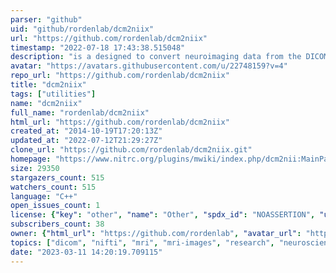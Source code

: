 ```yaml
---
parser: "github"
uid: "github/rordenlab/dcm2niix"
url: "https://github.com/rordenlab/dcm2niix"
timestamp: "2022-07-18 17:43:38.515048"
description: "is a designed to convert neuroimaging data from the DICOM format to the NIfTI format."
avatar: "https://avatars.githubusercontent.com/u/22748159?v=4"
repo_url: "https://github.com/rordenlab/dcm2niix"
title: "dcm2niix"
tags: ["utilities"]
name: "dcm2niix"
full_name: "rordenlab/dcm2niix"
html_url: "https://github.com/rordenlab/dcm2niix"
created_at: "2014-10-19T17:20:13Z"
updated_at: "2022-07-12T21:29:27Z"
clone_url: "https://github.com/rordenlab/dcm2niix.git"
homepage: "https://www.nitrc.org/plugins/mwiki/index.php/dcm2nii:MainPage"
size: 29350
stargazers_count: 515
watchers_count: 515
language: "C++"
open_issues_count: 1
license: {"key": "other", "name": "Other", "spdx_id": "NOASSERTION", "url": null, "node_id": "MDc6TGljZW5zZTA="}
subscribers_count: 38
owner: {"html_url": "https://github.com/rordenlab", "avatar_url": "https://avatars.githubusercontent.com/u/22748159?v=4", "login": "rordenlab", "type": "Organization"}
topics: ["dicom", "nifti", "mri", "mri-images", "research", "neuroscience", "neuroimaging", "jpeg-image", "jpeg", "dicom-images", "dcm", "nii", "gz", "nitrc", "dcm2niix", "mricrogl", "bids-format", "nifti-format"]
date: "2023-03-11 14:20:19.709115"
---
```

